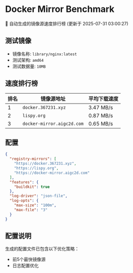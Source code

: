 # Docker Mirror Benchmark

🚀 自动生成的镜像源速度排行榜 (更新于 2025-07-31 03:00:27)

## 测试镜像
- 镜像名称: `library/nginx:latest`
- 测试架构: `amd64`
- 测试数据量: `10MB`

## 速度排行榜
| 排名 | 镜像源地址 | 平均下载速度 |
|------|------------|--------------|
| 1 | `docker.367231.xyz` | 3.47 MB/s |
| 2 | `lispy.org` | 0.87 MB/s |
| 3 | `docker-mirror.aigc2d.com` | 0.65 MB/s |

## 配置

```json
{
  "registry-mirrors": [
    "https://docker.367231.xyz",
    "https://lispy.org",
    "https://docker-mirror.aigc2d.com"
  ],
  "features": {
    "buildkit": true
  },
  "log-driver": "json-file",
  "log-opts": {
    "max-size": "100m",
    "max-file": "3"
  }
}
```

## 配置说明
生成的配置文件已包含以下优化策略：
- 前5个最快镜像源
- 日志配置优化

